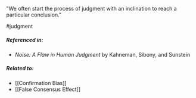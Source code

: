 "We often start the process of judgment with an inclination to reach a particular conclusion."

#judgment 

##### Referenced in: 

- *Noise: A Flaw in Human Judgment* by Kahneman, Sibony, and Sunstein

##### Related to: 

- [[Confirmation Bias]]
- [[False Consensus Effect]] 